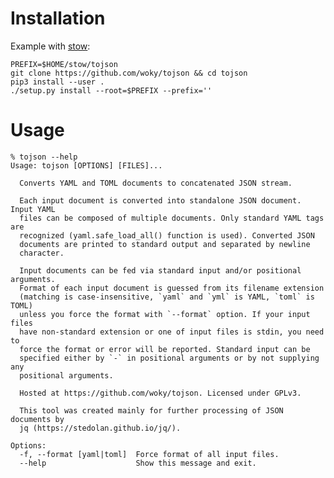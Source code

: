 # Installation

Example with [stow](https://www.gnu.org/software/stow/):

	PREFIX=$HOME/stow/tojson
	git clone https://github.com/woky/tojson && cd tojson
	pip3 install --user .
	./setup.py install --root=$PREFIX --prefix=''

# Usage

	% tojson --help
	Usage: tojson [OPTIONS] [FILES]...

	  Converts YAML and TOML documents to concatenated JSON stream.

	  Each input document is converted into standalone JSON document. Input YAML
	  files can be composed of multiple documents. Only standard YAML tags are
	  recognized (yaml.safe_load_all() function is used). Converted JSON
	  documents are printed to standard output and separated by newline
	  character.

	  Input documents can be fed via standard input and/or positional arguments.
	  Format of each input document is guessed from its filename extension
	  (matching is case-insensitive, `yaml` and `yml` is YAML, `toml` is TOML)
	  unless you force the format with `--format` option. If your input files
	  have non-standard extension or one of input files is stdin, you need to
	  force the format or error will be reported. Standard input can be
	  specified either by `-` in positional arguments or by not supplying any
	  positional arguments.

	  Hosted at https://github.com/woky/tojson. Licensed under GPLv3.

	  This tool was created mainly for further processing of JSON documents by
	  jq (https://stedolan.github.io/jq/).

	Options:
	  -f, --format [yaml|toml]  Force format of all input files.
	  --help                    Show this message and exit.
